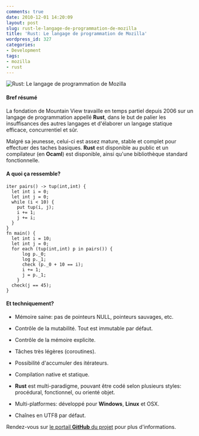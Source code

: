 ```yaml
---
comments: true
date: 2010-12-01 14:20:09
layout: post
slug: rust-le-langage-de-programmation-de-mozilla
title: 'Rust: Le langage de programmation de Mozilla'
wordpress_id: 327
categories:
- Development
tags:
- mozilla
- rust
---
```


![Rust: Le langage de programmation de Mozilla](/wp-content/images/rust-langage-mozilla.png)





#### Bref résumé





La fondation de Mountain View travaille en temps partiel depuis 2006 sur un langage de programmation appellé **Rust**, dans le but de palier les insuffisances des autres langages et d'élaborer un langage statique efficace, concurrentiel et sûr.

Malgré sa jeunesse, celui-ci est assez mature, stable et complet pour effectuer des taches basiques.
**Rust** est disponible au public et un compilateur (en **Ocaml**) est disponible, ainsi qu'une bibliothèque standard fonctionnelle.







#### A quoi ça ressemble?




    
    iter pairs() -> tup(int,int) {
      let int i = 0;
      let int j = 0;
      while (i < 10) {
        put tup(i, j);
        i += 1;
        j += i;
      }
    }
    fn main() {
      let int i = 10;
      let int j = 0;
      for each (tup(int,int) p in pairs()) {
          log p._0;
          log p._1;
          check (p._0 + 10 == i);
          i += 1;
          j = p._1;
        }
      check(j == 45);
    }
    





#### Et techniquement?





	
  * Mémoire saine: pas de pointeurs NULL, pointeurs sauvages, etc.

	
  * Contrôle de la mutabilité. Tout est immutable par défaut.

	
  * Contrôle de la mémoire explicite.

	
  * Tâches très légères (coroutines).

	
  * Possibilité d'accumuler des itérateurs.

	
  * Compilation native et statique.

	
  * **Rust** est multi-paradigme, pouvant être codé selon plusieurs styles: procédural, fonctionnel, ou orienté objet.

	
  * Multi-platformes: développé pour **Windows**, **Linux** et OSX.

	
  * Chaînes en UTF8 par défaut.





Rendez-vous sur [le portail **GitHub** du projet](https://github.com/graydon/rust/) pour plus d'informations.
